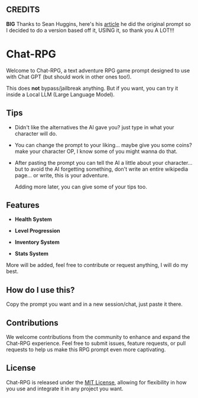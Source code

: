 ## CREDITS

**BIG** Thanks to Sean Huggins, here's his [article](https://medium.com/@seanhugg/chatrpg-a-text-adventure-game-with-an-inventory-and-health-system-using-chatgpt-d49d0969931c) he did the original prompt so I decided to do a version based off it, USING it, so thank you A LOT!!!

# Chat-RPG

Welcome to Chat-RPG, a text adventure RPG game prompt designed to use with Chat GPT (but should work in other ones too!).

This does **not** bypass/jailbreak anything. But if you want, you can try it inside a Local LLM (Large Language Model).

## Tips

- Didn't like the alternatives the AI gave you? just type in what your character will do.
- You can change the prompt to your liking... maybe give you some coins? make your character OP, I know some of you might wanna do that.
- After pasting the prompt you can tell the AI a little about your character... but to avoid the AI forgetting something, don't write an entire wikipedia page... or write, this is your adventure.

  Adding more later, you can give some of your tips too.

## Features

- **Health System**

- **Level Progression**

- **Inventory System**

- **Stats System**

More will be added, feel free to contribute or request anything, I will do my best.

## How do I use this?

Copy the prompt you want and in a new session/chat, just paste it there.

## Contributions

We welcome contributions from the community to enhance and expand the Chat-RPG experience. Feel free to submit issues, feature requests, or pull requests to help us make this RPG prompt even more captivating.

## License

Chat-RPG is released under the [MIT License](LICENSE), allowing for flexibility in how you use and integrate it in any project you want.
